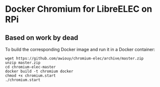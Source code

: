 # Docker Chromium for LibreELEC on RPi
## Based on work by dead
To build the corresponding Docker image and run it in a Docker container:

```
wget https://github.com/awiouy/chromium-elec/archive/master.zip
unzip master.zip
cd chromium-elec-master
docker build -t chromium docker
chmod +x chromium.start
./chromium.start
```
